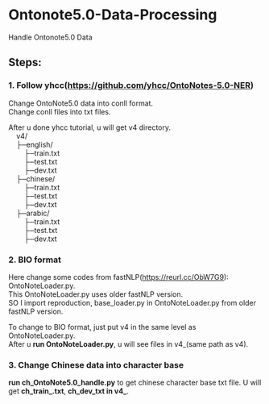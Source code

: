 # Ontonote5.0-Data-Processing
Handle Ontonote5.0 Data

## Steps:
### 1. Follow yhcc(https://github.com/yhcc/OntoNotes-5.0-NER)
Change OntoNote5.0 data into conll format.  
Change conll files into txt files.  
  
After u done yhcc tutorial, u will get v4 directory.  
&nbsp;&nbsp;&nbsp;&nbsp;v4/  
&nbsp;&nbsp;&nbsp;&nbsp;├─english/  
&nbsp;&nbsp;&nbsp;&nbsp;&nbsp;&nbsp;&nbsp;&nbsp;├─train.txt  
&nbsp;&nbsp;&nbsp;&nbsp;&nbsp;&nbsp;&nbsp;&nbsp;├─test.txt  
&nbsp;&nbsp;&nbsp;&nbsp;&nbsp;&nbsp;&nbsp;&nbsp;├─dev.txt  
&nbsp;&nbsp;&nbsp;&nbsp;├─chinese/  
&nbsp;&nbsp;&nbsp;&nbsp;&nbsp;&nbsp;&nbsp;&nbsp;├─train.txt  
&nbsp;&nbsp;&nbsp;&nbsp;&nbsp;&nbsp;&nbsp;&nbsp;├─test.txt  
&nbsp;&nbsp;&nbsp;&nbsp;&nbsp;&nbsp;&nbsp;&nbsp;├─dev.txt  
&nbsp;&nbsp;&nbsp;&nbsp;├─arabic/  
&nbsp;&nbsp;&nbsp;&nbsp;&nbsp;&nbsp;&nbsp;&nbsp;├─train.txt  
&nbsp;&nbsp;&nbsp;&nbsp;&nbsp;&nbsp;&nbsp;&nbsp;├─test.txt  
&nbsp;&nbsp;&nbsp;&nbsp;&nbsp;&nbsp;&nbsp;&nbsp;├─dev.txt  
### 2. BIO format 
Here change some codes from fastNLP(https://reurl.cc/ObW7G9): OntoNoteLoader.py.  
This OntoNoteLoader.py uses older fastNLP version.  
SO I import reproduction, base_loader.py in OntoNoteLoader.py from older fastNLP version.    
  
To change to BIO format, just put v4 in the same level as OntoNoteLoader.py.  
After u **run OntoNoteLoader.py**, u will see files in v4_(same path as v4).
### 3. Change Chinese data into character base
**run ch_OntoNote5.0_handle.py** to get chinese character base txt file.
U will get **ch_train_.txt**, **ch_dev_txt in v4_**.
